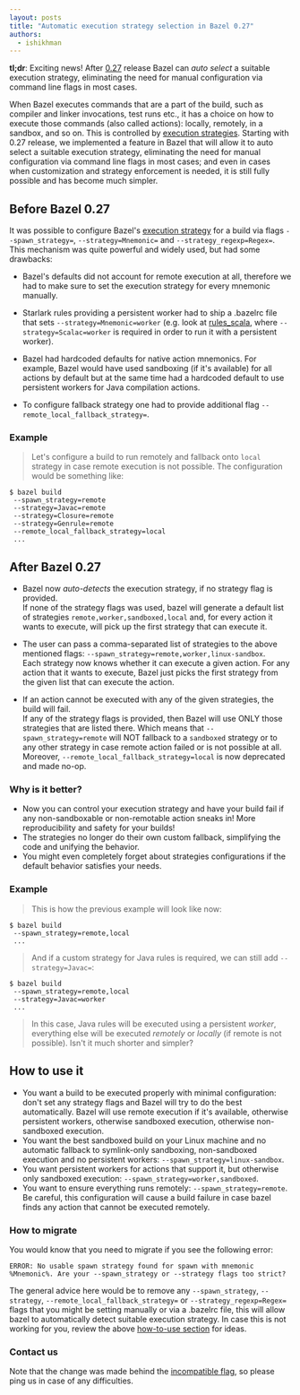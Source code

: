 ```yaml
---
layout: posts
title: "Automatic execution strategy selection in Bazel 0.27"
authors:
  - ishikhman
---
```

**tl;dr**: Exciting news! After [0.27](https://blog.bazel.build/2019/06/17/bazel-0.27.0.html) release Bazel can *auto select* a suitable execution strategy, 
eliminating the need for manual configuration via command line flags in most cases.

When Bazel executes commands that are a part of the build, such as compiler and linker invocations, test runs etc., 
it has a choice on how to execute those commands (also called actions): locally, remotely, in a sandbox, and so on. 
This is controlled by [execution strategies](https://docs.bazel.build/versions/master/user-manual.html#strategy-options). Starting with 0.27 release, we implemented a feature in Bazel that will 
allow it to auto select a suitable execution strategy, eliminating the need for manual configuration via command line 
flags in most cases; and even in cases when customization and strategy enforcement is needed, it is still fully possible and has become much simpler.

## Before Bazel 0.27

It was possible to configure Bazel's [execution strategy](https://docs.bazel.build/versions/master/user-manual.html#strategy-options) for a build via flags `--spawn_strategy=`, `--strategy=Mnemonic=` and `--strategy_regexp=Regex=`. 
This mechanism was quite powerful and widely used, but had some drawbacks:

- Bazel's defaults did not account for remote execution at all, therefore we had to make sure to set the execution strategy for every mnemonic manually.

- Starlark rules providing a persistent worker had to ship a .bazelrc file that sets `--strategy=Mnemonic=worker` (e.g. look at [rules_scala](https://github.com/bazelbuild/rules_scala#getting-started), where `--strategy=Scalac=worker` is required in order to run it with a persistent worker). 

- Bazel had hardcoded defaults for native action mnemonics. For example, Bazel would have used sandboxing (if it's available) for all actions by default but at the same time had a hardcoded default to use persistent workers for Java compilation actions.

- To configure fallback strategy one had to provide additional flag `--remote_local_fallback_strategy=`.

### Example

> Let's configure a build to run remotely and fallback onto `local` strategy in case remote execution is not possible. The configuration would be something like:
> 
``` 
$ bazel build
 --spawn_strategy=remote
 --strategy=Javac=remote
 --strategy=Closure=remote
 --strategy=Genrule=remote
 --remote_local_fallback_strategy=local
 ... 
```

## After Bazel 0.27
- Bazel now *auto-detects* the execution strategy, if no strategy flag is provided.  
If none of the strategy flags was used, bazel will generate a default list of strategies `remote,worker,sandboxed,local` and, for every action it wants to execute, will pick up the first strategy that can execute it.

- The user can pass a comma-separated list of strategies to the above mentioned flags: `--spawn_strategy=remote,worker,linux-sandbox`.  
Each strategy now knows whether it can execute a given action.
For any action that it wants to execute, Bazel just picks the first strategy from the given list that can execute the action. 

- If an action cannot be executed with any of the given strategies, the build will fail.  
If any of the strategy flags is provided, then Bazel will use ONLY those strategies that are listed there. 
Which means that `--spawn_strategy=remote` will NOT fallback to a `sandboxed` strategy or to any other strategy in case remote action failed or is not possible at all.
Moreover, `--remote_local_fallback_strategy=local` is now deprecated and made no-op. 

### Why is it better?
- Now you can control your execution strategy and have your build fail if any non-sandboxable or non-remotable action sneaks in! 
More reproducibility and safety for your builds!
- The strategies no longer do their own custom fallback, simplifying the code and unifying the behavior.
- You might even completely forget about strategies configurations if the default behavior satisfies your needs.

### Example

> This is how the previous example will look like now:
>
``` 
$ bazel build
 --spawn_strategy=remote,local
 ... 
```
>
> And if a custom strategy for Java rules is required, we can still add `--strategy=Javac=`:
>
```
$ bazel build
 --spawn_strategy=remote,local
 --strategy=Javac=worker
 ...
```
>
> In this case, Java rules will be executed using a persistent *worker*, everything else will be executed *remotely* or *locally* (if remote is not possible).
> Isn't it much shorter and simpler?


## How to use it

- You want a build to be executed properly with minimal configuration: don't set any strategy flags and Bazel will try to do the best automatically. Bazel will use remote execution if it's available, otherwise persistent workers, otherwise sandboxed execution, otherwise non-sandboxed execution.
- You want the best sandboxed build on your Linux machine and no automatic fallback to symlink-only sandboxing, non-sandboxed execution and no persistent workers: `--spawn_strategy=linux-sandbox`.
- You want persistent workers for actions that support it, but otherwise only sandboxed execution: `--spawn_strategy=worker,sandboxed`.
- You want to ensure everything runs remotely: `--spawn_strategy=remote`. Be careful, this configuration will cause a build failure in case bazel finds any action that cannot be executed remotely.

### How to migrate
You would know that you need to migrate if you see the following error:
 
```
ERROR: No usable spawn strategy found for spawn with mnemonic %Mnemonic%. Are your --spawn_strategy or --strategy flags too strict?
```

The general advice here would be to remove any `--spawn_strategy`, `--strategy`, `--remote_local_fallback_strategy=` or `--strategy_regexp=Regex=` flags that you might be setting manually or via a .bazelrc file, this will allow bazel to automatically detect suitable execution strategy.
In case this is not working for you, review the above [how-to-use section](#how-to-use-it) for ideas. 

### Contact us
Note that the change was made behind the [incompatible flag](https://github.com/bazelbuild/bazel/issues/7480), so please ping us in case of any difficulties.
